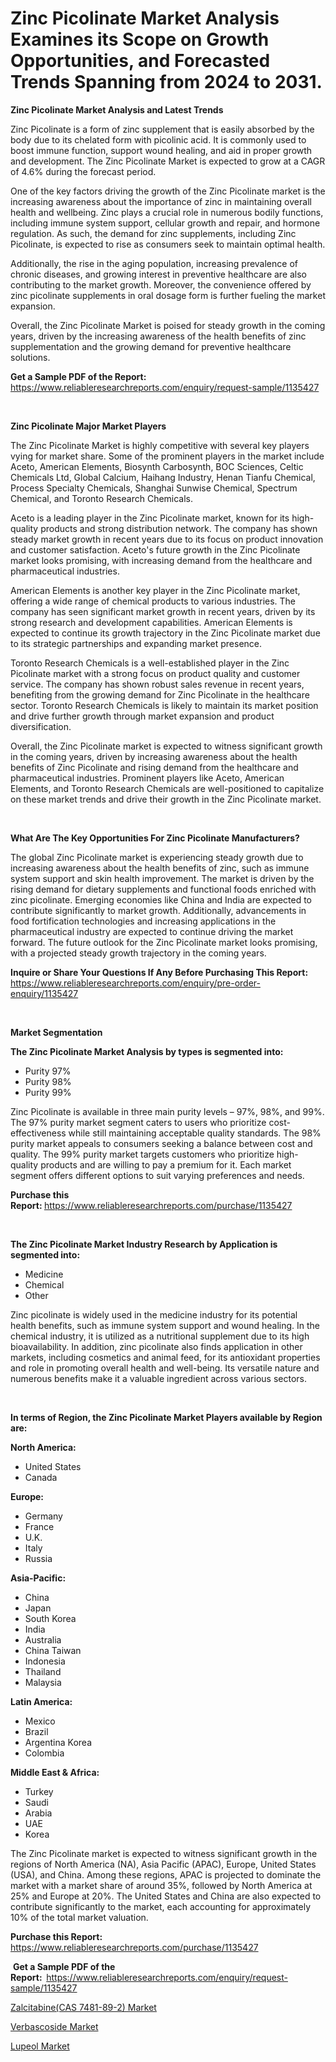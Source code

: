 <p><h1>Zinc Picolinate Market Analysis Examines its Scope on Growth Opportunities, and Forecasted Trends Spanning from 2024 to 2031.</h1></p><p><strong>Zinc Picolinate Market Analysis and Latest Trends</strong></p>
<p><p>Zinc Picolinate is a form of zinc supplement that is easily absorbed by the body due to its chelated form with picolinic acid. It is commonly used to boost immune function, support wound healing, and aid in proper growth and development. The Zinc Picolinate Market is expected to grow at a CAGR of 4.6% during the forecast period.</p><p>One of the key factors driving the growth of the Zinc Picolinate market is the increasing awareness about the importance of zinc in maintaining overall health and wellbeing. Zinc plays a crucial role in numerous bodily functions, including immune system support, cellular growth and repair, and hormone regulation. As such, the demand for zinc supplements, including Zinc Picolinate, is expected to rise as consumers seek to maintain optimal health.</p><p>Additionally, the rise in the aging population, increasing prevalence of chronic diseases, and growing interest in preventive healthcare are also contributing to the market growth. Moreover, the convenience offered by zinc picolinate supplements in oral dosage form is further fueling the market expansion.</p><p>Overall, the Zinc Picolinate Market is poised for steady growth in the coming years, driven by the increasing awareness of the health benefits of zinc supplementation and the growing demand for preventive healthcare solutions.</p></p>
<p><strong>Get a Sample PDF of the Report:&nbsp;</strong> <a href="https://www.reliableresearchreports.com/enquiry/request-sample/1135427">https://www.reliableresearchreports.com/enquiry/request-sample/1135427</a></p>
<p>&nbsp;</p>
<p><strong>Zinc Picolinate Major Market Players</strong></p>
<p><p>The Zinc Picolinate Market is highly competitive with several key players vying for market share. Some of the prominent players in the market include Aceto, American Elements, Biosynth Carbosynth, BOC Sciences, Celtic Chemicals Ltd, Global Calcium, Haihang Industry, Henan Tianfu Chemical, Process Specialty Chemicals, Shanghai Sunwise Chemical, Spectrum Chemical, and Toronto Research Chemicals.</p><p>Aceto is a leading player in the Zinc Picolinate market, known for its high-quality products and strong distribution network. The company has shown steady market growth in recent years due to its focus on product innovation and customer satisfaction. Aceto's future growth in the Zinc Picolinate market looks promising, with increasing demand from the healthcare and pharmaceutical industries.</p><p>American Elements is another key player in the Zinc Picolinate market, offering a wide range of chemical products to various industries. The company has seen significant market growth in recent years, driven by its strong research and development capabilities. American Elements is expected to continue its growth trajectory in the Zinc Picolinate market due to its strategic partnerships and expanding market presence.</p><p>Toronto Research Chemicals is a well-established player in the Zinc Picolinate market with a strong focus on product quality and customer service. The company has shown robust sales revenue in recent years, benefiting from the growing demand for Zinc Picolinate in the healthcare sector. Toronto Research Chemicals is likely to maintain its market position and drive further growth through market expansion and product diversification.</p><p>Overall, the Zinc Picolinate market is expected to witness significant growth in the coming years, driven by increasing awareness about the health benefits of Zinc Picolinate and rising demand from the healthcare and pharmaceutical industries. Prominent players like Aceto, American Elements, and Toronto Research Chemicals are well-positioned to capitalize on these market trends and drive their growth in the Zinc Picolinate market.</p></p>
<p>&nbsp;</p>
<p><strong>What Are The Key Opportunities For Zinc Picolinate Manufacturers?</strong></p>
<p><p>The global Zinc Picolinate market is experiencing steady growth due to increasing awareness about the health benefits of zinc, such as immune system support and skin health improvement. The market is driven by the rising demand for dietary supplements and functional foods enriched with zinc picolinate. Emerging economies like China and India are expected to contribute significantly to market growth. Additionally, advancements in food fortification technologies and increasing applications in the pharmaceutical industry are expected to continue driving the market forward. The future outlook for the Zinc Picolinate market looks promising, with a projected steady growth trajectory in the coming years.</p></p>
<p><strong>Inquire or Share Your Questions If Any Before Purchasing This Report:</strong> <a href="https://www.reliableresearchreports.com/enquiry/pre-order-enquiry/1135427">https://www.reliableresearchreports.com/enquiry/pre-order-enquiry/1135427</a></p>
<p>&nbsp;</p>
<p><strong>Market Segmentation</strong></p>
<p><strong>The Zinc Picolinate Market Analysis by types is segmented into:</strong></p>
<p><ul><li>Purity 97%</li><li>Purity 98%</li><li>Purity 99%</li></ul></p>
<p><p>Zinc Picolinate is available in three main purity levels – 97%, 98%, and 99%. The 97% purity market segment caters to users who prioritize cost-effectiveness while still maintaining acceptable quality standards. The 98% purity market appeals to consumers seeking a balance between cost and quality. The 99% purity market targets customers who prioritize high-quality products and are willing to pay a premium for it. Each market segment offers different options to suit varying preferences and needs.</p></p>
<p><strong>Purchase this Report:&nbsp;</strong><a href="https://www.reliableresearchreports.com/purchase/1135427">https://www.reliableresearchreports.com/purchase/1135427</a></p>
<p>&nbsp;</p>
<p><strong>The Zinc Picolinate Market Industry Research by Application is segmented into:</strong></p>
<p><ul><li>Medicine</li><li>Chemical</li><li>Other</li></ul></p>
<p><p>Zinc picolinate is widely used in the medicine industry for its potential health benefits, such as immune system support and wound healing. In the chemical industry, it is utilized as a nutritional supplement due to its high bioavailability. In addition, zinc picolinate also finds application in other markets, including cosmetics and animal feed, for its antioxidant properties and role in promoting overall health and well-being. Its versatile nature and numerous benefits make it a valuable ingredient across various sectors.</p></p>
<p>&nbsp;</p>
<p><strong>In terms of Region, the Zinc Picolinate Market Players available by Region are:</strong></p>
<p>
    <p> <strong> North America: </strong>
        <ul>
            <li>United States</li>
            <li>Canada</li>
        </ul>
        </p> 
    <p> <strong> Europe: </strong>
        <ul>
            <li>Germany</li>
            <li>France</li>
            <li>U.K.</li>
            <li>Italy</li>
            <li>Russia</li>
        </ul>
        </p> 
    <p> <strong> Asia-Pacific: </strong>
        <ul>
            <li>China</li>
            <li>Japan</li>
            <li>South Korea</li>
            <li>India</li>
            <li>Australia</li>
            <li>China Taiwan</li>
            <li>Indonesia</li>
            <li>Thailand</li>
            <li>Malaysia</li>
        </ul>
        </p> 
    <p> <strong> Latin America: </strong>
        <ul>
            <li>Mexico</li>
            <li>Brazil</li>
            <li>Argentina Korea</li>
            <li>Colombia</li>
        </ul>
        </p> 
    <p> <strong> Middle East & Africa: </strong>
        <ul>
            <li>Turkey</li>
            <li>Saudi</li>
            <li>Arabia</li>
            <li>UAE</li>
            <li>Korea</li>
        </ul>
    </p>
    </p>
<p><p>The Zinc Picolinate market is expected to witness significant growth in the regions of North America (NA), Asia Pacific (APAC), Europe, United States (USA), and China. Among these regions, APAC is projected to dominate the market with a market share of around 35%, followed by North America at 25% and Europe at 20%. The United States and China are also expected to contribute significantly to the market, each accounting for approximately 10% of the total market valuation.</p></p>
<p><strong>Purchase this Report: </strong><a href="https://www.reliableresearchreports.com/purchase/1135427">https://www.reliableresearchreports.com/purchase/1135427</a></p>
<p>&nbsp;<strong>Get a Sample PDF of the Report:&nbsp;&nbsp;</strong><a href="https://www.reliableresearchreports.com/enquiry/request-sample/1135427">https://www.reliableresearchreports.com/enquiry/request-sample/1135427</a></p>
<p><strong></strong></p>
<p><p><a href="https://view.publitas.com/reportprime-1/zalcitabine-cas-7481-89-2-market-size-growth-outlook-from-2023-to-2030-projecting-at-markets-trends-analysis-by-application-regional-outlook-and-revenue/">Zalcitabine(CAS 7481-89-2) Market</a></p><p><a href="https://view.publitas.com/reportprime-1/verbascoside-market-provides-detailed-segmentation-of-this-market-based-on-type-application-and-region-and-forecast-for-the-period-from-2023-2030/">Verbascoside Market</a></p><p><a href="https://view.publitas.com/reportprime-1/global-lupeol-market-size-and-market-trends-insights-and-projections-from-2023-to-2030/">Lupeol Market</a></p></p>